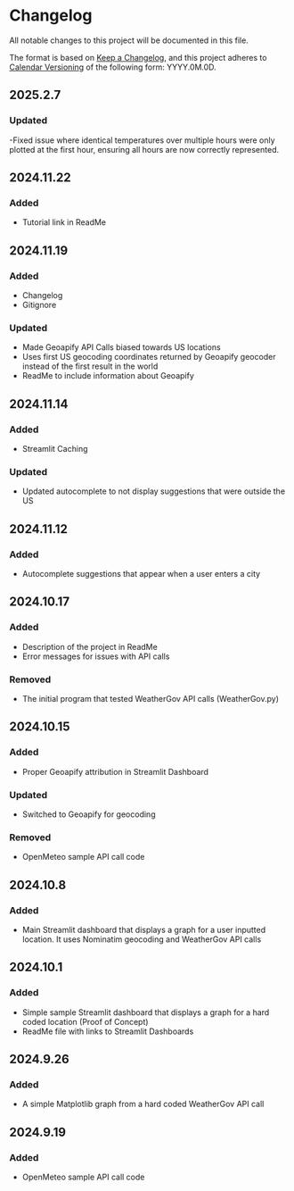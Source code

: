 # Changelog

All notable changes to this project will be documented in this file.

The format is based on [Keep a Changelog](https://keepachangelog.com/en/1.1.0/),
and this project adheres to [Calendar Versioning](https://calver.org/) of
the following form: YYYY.0M.0D.

## 2025.2.7

### Updated

-Fixed issue where identical temperatures over multiple hours were only plotted at the first hour, ensuring all hours are now correctly represented.

## 2024.11.22

### Added

- Tutorial link in ReadMe

## 2024.11.19

### Added

- Changelog
- Gitignore

### Updated

- Made Geoapify API Calls biased towards US locations
- Uses first US geocoding coordinates returned by Geoapify geocoder instead of the first result in the world
- ReadMe to include information about Geoapify

## 2024.11.14

### Added

- Streamlit Caching

### Updated

- Updated autocomplete to not display suggestions that were outside the US

## 2024.11.12

### Added

- Autocomplete suggestions that appear when a user enters a city

## 2024.10.17

### Added

- Description of the project in ReadMe
- Error messages for issues with API calls

### Removed

- The initial program that tested WeatherGov API calls (WeatherGov.py)

## 2024.10.15

### Added

- Proper Geoapify attribution in Streamlit Dashboard

### Updated

- Switched to Geoapify for geocoding

### Removed

- OpenMeteo sample API call code

## 2024.10.8

### Added

- Main Streamlit dashboard that displays a graph for a user inputted location. It uses Nominatim geocoding and WeatherGov API calls

## 2024.10.1

### Added

- Simple sample Streamlit dashboard that displays a graph for a hard coded location (Proof of Concept)
- ReadMe file with links to Streamlit Dashboards

## 2024.9.26

### Added

- A simple Matplotlib graph from a hard coded WeatherGov API call

## 2024.9.19

### Added

- OpenMeteo sample API call code
